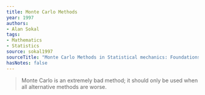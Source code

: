 ```yaml
---
title: Monte Carlo Methods
year: 1997
authors:
- Alan Sokal
tags:
- Mathematics
- Statistics
source: sokal1997
sourceTitle: "Monte Carlo Methods in Statistical mechanics: Foundations and New Algorithms"
hasNotes: false
---
```


> Monte Carlo is an extremely bad method; it should only be used when all alternative methods are worse.

